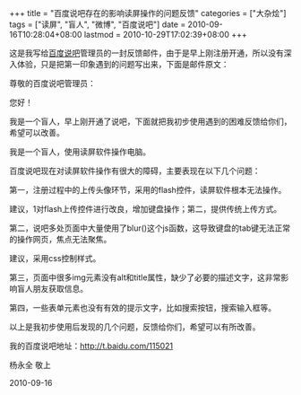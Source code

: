 +++
title = "百度说吧存在的影响读屏操作的问题反馈"
categories = ["大杂烩"]
tags = ["读屏", "盲人", "微博", "百度说吧"]
date = 2010-09-16T10:28:04+08:00
lastmod = 2010-10-29T17:02:39+08:00
+++



这是我写给<a href="http://t.baidu.com/" target="_blank">百度说吧</a>管理员的一封反馈邮件，由于是早上刚注册开通，所以没有深入体验，只是把第一印象遇到的问题写出来，下面是邮件原文：

尊敬的百度说吧管理员：

您好！

我是一个盲人，早上刚开通了说吧，下面就把我初步使用遇到的困难反馈给你们，希望可以改善。



我是一个盲人，使用读屏软件操作电脑。

百度说吧现在对读屏软件操作有很大的障碍，主要表现在以下几个问题：

第一，注册过程中的上传头像环节，采用的flash控件，读屏软件根本无法操作。

建议，1对flash上传控件进行改良，增加键盘操作；第二，提供传统上传方式。

 

第二，说吧多处页面中大量使用了blur()这个js函数，这导致键盘的tab键无法正常的操作网页，焦点无法聚焦。

建议，采用css控制样式。

第三，页面中很多img元素没有alt和title属性，缺少了必要的描述文字，这非常影响盲人朋友获取信息。

 

第四，一些表单元素也没有有效的提示文字，比如搜索按钮，搜索输入框等。

以上是我初步使用后发现的几个问题，反馈给你们，希望可以有所改善。

 

我的百度说吧地址：http://t.baidu.com/115021

  

杨永全 敬上

 2010-09-16

 